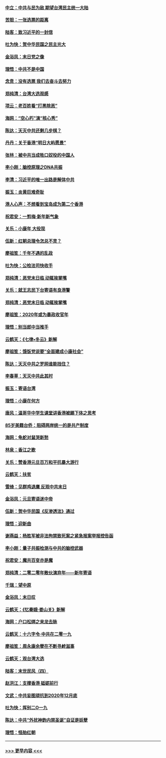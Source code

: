 #### [中立：中共与民为敌 期望台湾民主统一大陆](../pages/nsc993/n11790392.md?t=01132211) 
#### [苦胆：一张选票的距离](../pages/nsc993/n11788914.md?t=01132211) 
#### [陆客：致习近平的一封信](../pages/nsc993/n11788867.md?t=01132211) 
#### [吐为快：贺中华民国之民主光大](../pages/nsc993/n11788618.md?t=01132211) 
#### [金浴凤：末日党之像](../pages/nsc993/n11787475.md?t=01132211) 
#### [理悟：中共不是中国](../pages/nsc993/n11787463.md?t=01132211) 
#### [念贲：没有选票  我们去奋斗去努力](../pages/nsc993/n11787398.md?t=01132211) 
#### [郑纯清：台湾大选观感](../pages/nsc993/n11786210.md?t=01132211) 
#### [项云：老百姓看“打黑除恶”](../pages/nsc993/n11785398.md?t=01132211) 
#### [海网：“空心朽”演“核心秀”](../pages/nsc993/n11783874.md?t=01132211) 
#### [陈达：天灭中共还剩几步棋？](../pages/nsc993/n11783719.md?t=01132211) 
#### [丹丹：关于香港“明日大屿愿景”](../pages/nsc993/n11783273.md?t=01132211) 
#### [张林：被中共当成牲口奴役的中国人](../pages/nsc993/n11782397.md?t=01132211) 
#### [李小刚：脑控原理之DNA共振](../pages/nsc993/n11780962.md?t=01132211) 
#### [李清：习近平的唯一出路是解体中共](../pages/nsc993/n11780866.md?t=01132211) 
#### [振玉：炎黄巨难奇耻](../pages/nsc993/n11779632.md?t=01132211) 
#### [港人心声：不想看到宝岛成为第二个香港](../pages/nsc993/n11778817.md?t=01132211) 
#### [祝君安：一剪梅‧新年新气象](../pages/nsc993/n11776340.md?t=01132211) 
#### [关乐：小康年 大役现](../pages/nsc993/n11774213.md?t=01132211) 
#### [伍新：红朝总理令怎总不灵？](../pages/nsc993/n11770813.md?t=01132211) 
#### [廖祖笙：千年不遇的乱政](../pages/nsc993/n11770373.md?t=01132211) 
#### [吐为快：公检法司快收手](../pages/nsc993/n11770359.md?t=01132211) 
#### [郑纯清：恶党末日临 动辄挨掌嘴](../pages/nsc993/n11769912.md?t=01132211) 
#### [关乐：就王志民下台寄语有良港警](../pages/nsc993/n11769903.md?t=01132211) 
#### [郑纯清：恶党末日临 动辄挨掌嘴](../pages/nsc993/n11769356.md?t=01132211) 
#### [廖祖笙：2020年或为暴政收官年](../pages/nsc993/n11768216.md?t=01132211) 
#### [理悟：别当郎中当推手](../pages/nsc993/n11768243.md?t=01132211) 
#### [云鹤天：《七律▪冬云》新解](../pages/nsc993/n11768204.md?t=01132211) 
#### [廖祖笙：饿饭党说要“全面建成小康社会”](../pages/nsc993/n11767482.md?t=01132211) 
#### [陈达：天灭中共之罗网谁能挡住？](../pages/nsc993/n11767465.md?t=01132211) 
#### [李春草：天灭中共此其时](../pages/nsc993/n11767452.md?t=01132211) 
#### [振玉：寄语台湾](../pages/nsc993/n11767432.md?t=01132211) 
#### [理悟：小康在何方](../pages/nsc993/n11767394.md?t=01132211) 
#### [唐风：温哥华中学生课堂讲香港被踢下体之思考](../pages/nsc993/n11766848.md?t=01132211) 
#### [85岁美籍台侨：阻碍两岸统一的是共产制度](../pages/nsc993/n11765043.md?t=01132211) 
#### [海网：龟蛇对鼠哭新愁](../pages/nsc993/n11764895.md?t=01132211) 
#### [林泉：香江之歌](../pages/nsc993/n11764415.md?t=01132211) 
#### [关乐：赞香港元旦百万和平抗暴大游行](../pages/nsc993/n11764382.md?t=01132211) 
#### [云鹤天：扶贫](../pages/nsc993/n11764245.md?t=01132211) 
#### [雪绮：见群鸡退鹰  反观中共末日](../pages/nsc993/n11762112.md?t=01132211) 
#### [金浴凤：元旦寄语迷中帝](../pages/nsc993/n11761788.md?t=01132211) 
#### [伍新：贺中华民国《反渗透法》通过](../pages/nsc993/n11761994.md?t=01132211) 
#### [理悟：迎新曲](../pages/nsc993/n11761152.md?t=01132211) 
#### [谢燕益：杨胜军被非法拘禁致死案之紧急报案举报控告函](../pages/nsc993/n11756134.md?t=01132211) 
#### [李小刚：量子共振检测与中共的脑控武器](../pages/nsc993/n11754518.md?t=01132211) 
#### [祝君安：魔共百变亦是魔](../pages/nsc993/n11754469.md?t=01132211) 
#### [郑纯清：二零二零年散伙演弃年——新年寄语](../pages/nsc993/n11754195.md?t=01132211) 
#### [千瑞：望中原](../pages/nsc993/n11754159.md?t=01132211) 
#### [金浴凤：末日叹](../pages/nsc993/n11752359.md?t=01132211) 
#### [云鹤天：《忆秦娥‧娄山关》新解](../pages/nsc993/n11752348.md?t=01132211) 
#### [海网：户口松绑之来龙去脉](../pages/nsc993/n11752328.md?t=01132211) 
#### [云鹤天：十六字令‧中共在二零一九](../pages/nsc993/n11752305.md?t=01132211) 
#### [廖祖笙：周永康余孽在不断寻衅滋事](../pages/nsc993/n11751013.md?t=01132211) 
#### [云鹤天：观台湾大选](../pages/nsc993/n11751007.md?t=01132211) 
#### [陆客：末世民风（四）](../pages/nsc993/n11749203.md?t=01132211) 
#### [赵洪江：支撑香港 砥砺前行](../pages/nsc993/n11748482.md?t=01132211) 
#### [文武：中共妄图顽抗到2020年12月底](../pages/nsc993/n11748446.md?t=01132211) 
#### [吐为快：挥别二O一九](../pages/nsc993/n11748411.md?t=01132211) 
#### [陈达：中共“外扰神韵内禁圣诞”自证是妖孽](../pages/nsc993/n11748226.md?t=01132211) 
#### [理悟：怪胎红朝](../pages/nsc993/n11748206.md?t=01132211) 

----
#### [ >>> 更早内容 <<< ](../indexes/nsc993-earlier.md)
